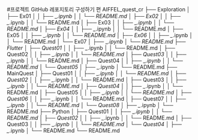 #프로젝트 GitHub 레포지토리 구성하기 편
AIFFEL_quest_cr
├── Exploration
│   ├── Ex01
│   │   ├── _*.ipynb
│   │   └── README.md
│   ├── Ex02
│   │   ├── _*.ipynb
│   │   └── README.md
│   ├── Ex03
│   │   ├── _*.ipynb
│   │   └── README.md
│   ├── Ex04
│   │   ├── _*.ipynb
│   │   └── README.md
│   ├── Ex05
│   │   ├── _*.ipynb
│   │   └── README.md
│   ├── Ex06
│   │   ├── _*.ipynb
│   │   └── README.md
│   └── Ex07
│       ├── _*.ipynb
│       └── README.md
├── Flutter
│   ├── Quest01
│   │   ├── _*.ipynb
│   │   └── README.md
│   ├── Quest02
│   │   ├── _*.ipynb
│   │   └── README.md
│   ├── Quest03
│   │   ├── _*.ipynb
│   │   └── README.md
│   ├── Quest04
│   │   ├── _*.ipynb
│   │   └── README.md
│   └── Quest05
│       ├── _*.ipynb
│       └── README.md
├── MainQuest
│   ├── Quest01
│   │   ├── _*.ipynb
│   │   └── README.md
│   ├── Quest02
│   │   ├── _*.ipynb
│   │   └── README.md
│   ├── Quest03
│   │   ├── _*.ipynb
│   │   └── README.md
│   ├── Quest04
│   │   ├── _*.ipynb
│   │   └── README.md
│   ├── Quest05
│   │   ├── _*.ipynb
│   │   └── README.md
│   ├── Quest06
│   │   ├── _*.ipynb
│   │   └── README.md
│   ├── Quest07
│   │   ├── _*.ipynb
│   │   └── README.md
│   └── Quest08
│       ├── _*.ipynb
│       └── README.md
├── Python
│   ├── Quest01
│   │   ├── _*.ipynb
│   │   └── README.md
│   ├── Quest02
│   │   ├── _*.ipynb
│   │   └── README.md
│   ├── Quest03
│   │   ├── _*.ipynb
│   │   └── README.md
│   └── Quest04
│       ├── _*.ipynb
│       └── README.md
└── README.md
